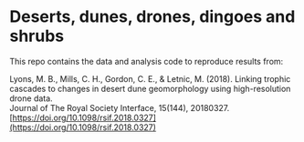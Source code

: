 # Deserts, dunes, drones, dingoes and shrubs  
This repo contains the data and analysis code to reproduce results from:  
  
Lyons, M. B., Mills, C. H., Gordon, C. E., & Letnic, M. (2018). Linking trophic cascades to changes in desert dune geomorphology using high-resolution drone data.  
Journal of The Royal Society Interface, 15(144), 20180327.
[https://doi.org/10.1098/rsif.2018.0327](https://doi.org/10.1098/rsif.2018.0327)
